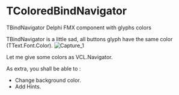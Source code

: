 # TColoredBindNavigator
TBindNavigator Delphi FMX component with glyphs colors

TBindNavigator is a little sad, all buttons glyph have the same color (TText.Font.Color). 
![Capture_1](https://github.com/user-attachments/assets/530fff4c-0c29-4d73-beb3-dbf9bc730ff6)


Let me give some colors as VCL.Navigator. 


As extra, you shall be able to :
- Change background color.
- Add Hints.
